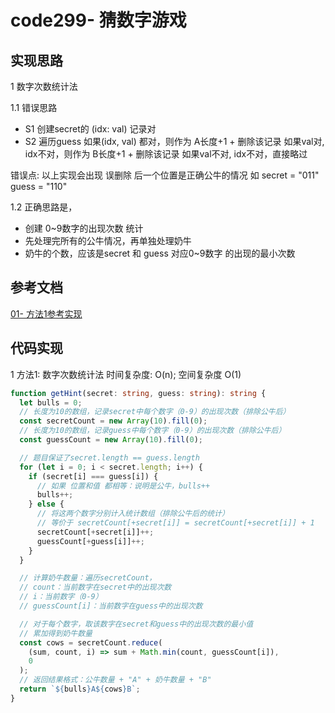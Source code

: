 # code299- 猜数字游戏

## 实现思路

1 数字次数统计法

1.1 错误思路
  - S1 创建secret的 (idx: val) 记录对
  - S2 遍历guess
    如果(idx, val) 都对，则作为 A长度+1 + 删除该记录
    如果val对, idx不对，则作为 B长度+1 + 删除该记录
    如果val不对, idx不对，直接略过

错误点: 以上实现会出现  误删除 后一个位置是正确公牛的情况
如 secret = "011"
   guess =  "110"

1.2 正确思路是，
  - 创建 0~9数字的出现次数 统计
  - 先处理完所有的公牛情况，再单独处理奶牛
  - 奶牛的个数，应该是secret 和 guess 对应0~9数字 的出现的最小次数



## 参考文档

[01- 方法1参考实现](https://leetcode.cn/problems/bulls-and-cows/solutions/2677744/yue-du-li-jie-pythonjavacgojsrust-by-end-84f0/)


## 代码实现

1 方法1: 数字次数统计法  时间复杂度: O(n);  空间复杂度 O(1)

```ts
function getHint(secret: string, guess: string): string {
  let bulls = 0;
  // 长度为10的数组，记录secret中每个数字（0-9）的出现次数（排除公牛后）
  const secretCount = new Array(10).fill(0);
  // 长度为10的数组，记录guess中每个数字（0-9）的出现次数（排除公牛后）
  const guessCount = new Array(10).fill(0);

  // 题目保证了secret.length == guess.length
  for (let i = 0; i < secret.length; i++) {
    if (secret[i] === guess[i]) {
      // 如果 位置和值 都相等：说明是公牛，bulls++
      bulls++;
    } else {
      // 将这两个数字分别计入统计数组（排除公牛后的统计）
      // 等价于 secretCount[+secret[i]] = secretCount[+secret[i]] + 1
      secretCount[+secret[i]]++;
      guessCount[+guess[i]]++;
    }
  }

  // 计算奶牛数量：遍历secretCount，
  // count：当前数字在secret中的出现次数
  // i：当前数字（0-9）
  // guessCount[i]：当前数字在guess中的出现次数

  // 对于每个数字，取该数字在secret和guess中的出现次数的最小值
  // 累加得到奶牛数量
  const cows = secretCount.reduce(
    (sum, count, i) => sum + Math.min(count, guessCount[i]),
    0
  );
  // 返回结果格式：公牛数量 + "A" + 奶牛数量 + "B"
  return `${bulls}A${cows}B`;
}

```


